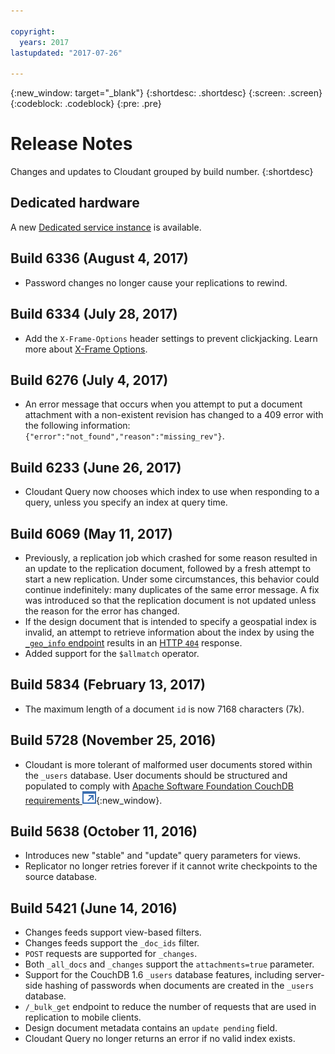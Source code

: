 ```yaml
---

copyright:
  years: 2017
lastupdated: "2017-07-26"

---
```


{:new_window: target="_blank"}
{:shortdesc: .shortdesc}
{:screen: .screen}
{:codeblock: .codeblock}
{:pre: .pre}

<!-- Acrolinx: 2017-07-12 -->

# Release Notes

Changes and updates to Cloudant grouped by build number. 
{:shortdesc}


## Dedicated hardware

A new [Dedicated service instance](../offerings/bluemix.html#dedicated-plan) is available.


## Build 6336 (August 4, 2017)

- Password changes no longer cause your replications to rewind.  


## Build 6334 (July 28, 2017)

- Add the `X-Frame-Options` header settings to prevent clickjacking. Learn more about <a href="#x-frame-options">X-Frame Options</a>. 


## Build 6276 (July 4, 2017)

- An error message that occurs when you attempt to put a document attachment with a non-existent revision has changed 
to a 409 error with the following information: `{"error":"not_found","reason":"missing_rev"}`.


## Build 6233 (June 26, 2017) 

- Cloudant Query now chooses which index to use when responding to a query, unless you specify an index at query time.


## Build 6069 (May 11, 2017)

- Previously, a replication job which crashed for some reason resulted in an update to the replication document,
  followed by a fresh attempt to start a new replication.
  Under some circumstances,
  this behavior could continue indefinitely: many duplicates of the same error message.
  A fix was introduced so that the replication document is not updated unless the reason for the error has changed.
- If the design document that is intended to specify a geospatial index is invalid,
  an attempt to retrieve information about the index by using
  the [`_geo_info` endpoint](../api/cloudant-geo.html#obtaining-information-about-a-cloudant-geo-index)
  results in an [HTTP `404`](../api/http.html#404) response.
- Added support for the `$allmatch` operator.


## Build 5834 (February 13, 2017)

- The maximum length of a document `id` is now 7168 characters (7k).


## Build 5728 (November 25, 2016)

- Cloudant is more tolerant of malformed user documents stored within the `_users` database.
  User documents should be structured and populated to comply with
  [Apache Software Foundation CouchDB requirements ![External link icon](../images/launch-glyph.svg "External link icon")](http://docs.couchdb.org/en/2.0.0/intro/security.html#users-documents){:new_window}.


## Build 5638 (October 11, 2016)

-   Introduces new "stable" and "update" query parameters for views.
-   Replicator no longer retries forever if it cannot write checkpoints to the source database.


## Build 5421 (June 14, 2016)

-	Changes feeds support view-based filters.
-	Changes feeds support the `_doc_ids` filter.
-	`POST` requests are supported for `_changes`.
-	Both `_all_docs` and `_changes` support the `attachments=true` parameter.
-	Support for the CouchDB 1.6 `_users` database features, including server-side hashing of passwords when documents are created in the `_users` database.
-	`/_bulk_get` endpoint to reduce the number of requests that are used in replication to mobile clients.
-	Design document metadata contains an `update pending` field.
-	Cloudant Query no longer returns an error if no valid index exists.


